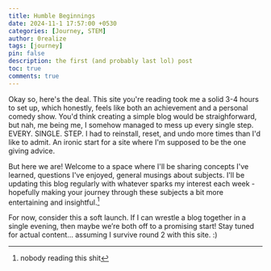 ```yaml
---
title: Humble Beginnings 
date: 2024-11-1 17:57:00 +0530
categories: [Journey, STEM]
author: 0realize
tags: [journey]
pin: false
description: the first (and probably last lol) post
toc: true
comments: true
---
```

Okay so, here's the deal. This site you're reading took me a solid 3-4 hours to set up, which honestly, feels like both an achievement and a personal comedy show. You'd think creating a simple blog would be straighforward, but nah, me being me, I somehow managed to mess up every single step. EVERY. SINGLE. STEP. I had to reinstall, reset, and undo more times than I'd like to admit. An ironic start for a site where I'm supposed to be the one giving advice. 

But here we are! Welcome to a space where I'll be sharing concepts I've learned, questions I've enjoyed, general musings about subjects. I'll be updating this blog regularly with whatever sparks my interest each week - hopefully making your journey through these subjects a bit more entertaining and insightful.[^1]

For now, consider this a soft launch. If I can wrestle a blog together in a single evening, then maybe we’re both off to a promising start! Stay tuned for actual content… assuming I survive round 2 with this site. :) 

[^1]: nobody reading this shit